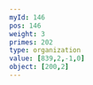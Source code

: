 ```yaml
---
myId: 146
pos: 146
weight: 3
primes: 202
type: organization
value: [839,2,-1,0]
object: [200,2]
---
```

